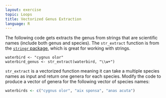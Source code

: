 ```yaml
---
layout: exercise
topic: Loops
title: Vectorized Genus Extraction
language: R
---
```


The following code gets extracts the genus from strings that are scientific names (include both genus and species). The `str_extract` function is from the [`stringr` package](https://cran.r-project.org/web/packages/stringr/vignettes/stringr.html), which is great for working with strings. 

```
waterbird <- "cygnus olor"
waterbird_genus <- str_extract(waterbird, "\\w+")
```

`str_extract` is a vectorized function meaning it can take a multiple species names as input and return one genera for each species. Modify the code to produce a vector of genera for the following vector of species names:

```r
waterbirds <- c("cygnus olor", "aix sponsa", "anas acuta")
```
